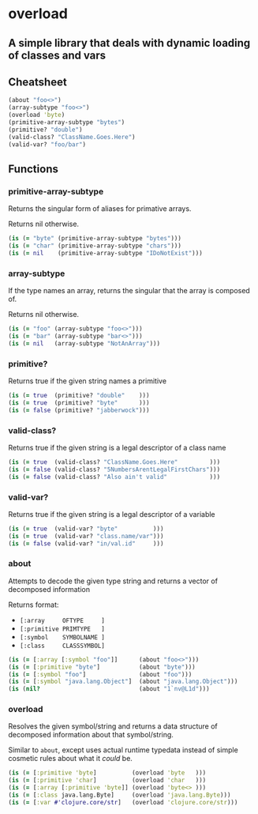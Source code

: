 # overload

## A simple library that deals with dynamic loading of classes and vars

## Cheatsheet

```clojure
(about "foo<>")
(array-subtype "foo<>")
(overload 'byte)
(primitive-array-subtype "bytes")
(primitive? "double")
(valid-class? "ClassName.Goes.Here")
(valid-var? "foo/bar")
```

## Functions

### primitive-array-subtype

Returns the singular form of aliases for primative arrays.

Returns nil otherwise.

```clojure
(is (= "byte" (primitive-array-subtype "bytes")))
(is (= "char" (primitive-array-subtype "chars")))
(is (= nil    (primitive-array-subtype "IDoNotExist")))
```

### array-subtype

If the type names an array, returns the singular that the array is composed of.

Returns nil otherwise.

```clojure
(is (= "foo" (array-subtype "foo<>")))
(is (= "bar" (array-subtype "bar<>")))
(is (= nil   (array-subtype "NotAnArray")))
```

### primitive?

Returns true if the given string names a primitive

```clojure
(is (= true  (primitive? "double"    )))
(is (= true  (primitive? "byte"      )))
(is (= false (primitive? "jabberwock")))
```

### valid-class?

Returns true if the given string is a legal descriptor of a class name

```clojure
(is (= true  (valid-class? "ClassName.Goes.Here"         )))
(is (= false (valid-class? "5NumbersArentLegalFirstChars")))
(is (= false (valid-class? "Also ain't valid"            )))
```

### valid-var?

Returns true if the given string is a legal descriptor of a variable

```clojure
(is (= true  (valid-var? "byte"          )))
(is (= true  (valid-var? "class.name/var")))
(is (= false (valid-var? "in/val.id"     )))
```

### about

Attempts to decode the given type string and returns a vector of decomposed information

Returns format:
- `[:array     OFTYPE     ]`
- `[:primitive PRIMTYPE   ]`
- `[:symbol    SYMBOLNAME ]`
- `[:class     CLASSSYMBOL]`

```clojure
(is (= [:array [:symbol "foo"]]      (about "foo<>")))
(is (= [:primitive "byte"]           (about "byte")))
(is (= [:symbol "foo"]               (about "foo")))
(is (= [:symbol "java.lang.Object"]  (about "java.lang.Object")))
(is (nil?                            (about "1`nv@L1d")))
```

### overload

Resolves the given symbol/string and returns a data structure
of decomposed information about that symbol/string.

Similar to `about`, except uses actual runtime typedata instead of
simple cosmetic rules about what it *could* be.

```clojure
(is (= [:primitive 'byte]          (overload 'byte   )))
(is (= [:primitive 'char]          (overload 'char   )))
(is (= [:array [:primitive 'byte]] (overload 'byte<> )))
(is (= [:class java.lang.Byte]     (overload 'java.lang.Byte)))
(is (= [:var #'clojure.core/str]   (overload 'clojure.core/str)))
```

